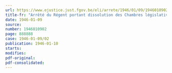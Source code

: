```yaml
---
url: https://www.ejustice.just.fgov.be/eli/arrete/1946/01/09/1946010902/justel
title-fr: "Arrêté du Régent portant dissolution des Chambres législatives et convocation des collèges électoraux"
date: 1946-01-09
source:
number: 1946010902
page: 888888
case: 1946-01-09/02
publication: 1946-01-10
starts:
modifies:
pdf-original:
pdf-consolidated:
---
```


